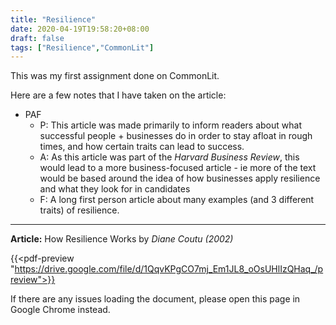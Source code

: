 ```yaml
---
title: "Resilience"
date: 2020-04-19T19:58:20+08:00
draft: false
tags: ["Resilience","CommonLit"]
---
```


This was my first assignment done on CommonLit.

Here are a few notes that I have taken on the article:

- PAF
  - P: This article was made primarily to inform readers about what successful people + businesses do in order to stay afloat in rough times, and how certain traits can lead to success.
  - A: As this article was part of the *Harvard Business Review*, this would lead to a more business-focused article - ie more of the text would be based around the idea of how businesses apply resilience and what they look for in candidates
  - F: A long first person article about many examples (and 3 different traits) of resilience.

---

**Article:** How Resilience Works by *Diane Coutu (2002)*

{{<pdf-preview "https://drive.google.com/file/d/1QqvKPgCO7mj_Em1JL8_oOsUHlIzQHaq_/preview">}}

If there are any issues loading the document, please open this page in Google Chrome instead.